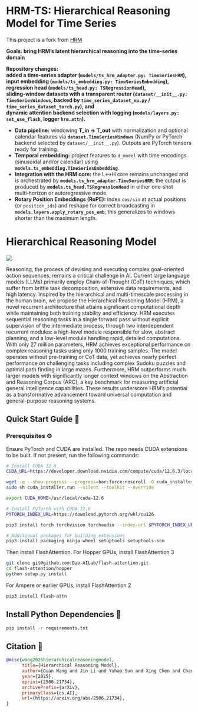 
# HRM-TS: Hierarchical Reasoning Model for Time Series

This project is a fork from [HRM](https://github.com/sapientinc/HRM)

**Goals: bring HRM’s latent hierarchical reasoning into the time‑series domain**

**Repository changes:  
added a time‑series adapter (`models/ts_hrm_adapter.py: TimeSeriesHRM`),  
input embedding (`models/ts_embedding.py: TimeSeriesEmbedding`),  
regression head (`models/ts_head.py: TSRegressionHead`),  
sliding‑window datasets with a transparent router (`dataset/__init__.py: TimeSeriesWindows`, backed by `time_series_dataset_np.py` / `time_series_dataset_torch.py`), and  
dynamic attention backend selection with logging (`models/layers.py: set_use_flash`, logger `hrm.attn`).**

* **Data pipeline:** windowing **T\_in → T\_out** with normalization and optional calendar features via **`dataset.TimeSeriesWindows`** (NumPy or PyTorch backend selected by `dataset/__init__.py`). Outputs are PyTorch tensors ready for training.
* **Temporal embedding:** project features to `d_model` with time encodings (sinusoidal and/or calendar) using **`models.ts_embedding.TimeSeriesEmbedding`**.
* **Integration with the HRM core:** the L↔H core remains unchanged and is orchestrated by **`models.ts_hrm_adapter.TimeSeriesHRM`**; the output is produced by **`models.ts_head.TSRegressionHead`** in either one‑shot multi‑horizon or autoregressive mode.
* **Rotary Position Embeddings (RoPE):** index `cos/sin` at actual positions (or `position_ids`) and reshape for correct broadcasting in **`models.layers.apply_rotary_pos_emb`**; this generalizes to windows shorter than the maximum length.



# Hierarchical Reasoning Model

![](./assets/hrm.png)

Reasoning, the process of devising and executing complex goal-oriented action sequences, remains a critical challenge in AI.
Current large language models (LLMs) primarily employ Chain-of-Thought (CoT) techniques, which suffer from brittle task decomposition, extensive data requirements, and high latency. Inspired by the hierarchical and multi-timescale processing in the human brain, we propose the Hierarchical Reasoning Model (HRM), a novel recurrent architecture that attains significant computational depth while maintaining both training stability and efficiency.
HRM executes sequential reasoning tasks in a single forward pass without explicit supervision of the intermediate process, through two interdependent recurrent modules: a high-level module responsible for slow, abstract planning, and a low-level module handling rapid, detailed computations. With only 27 million parameters, HRM achieves exceptional performance on complex reasoning tasks using only 1000 training samples. The model operates without pre-training or CoT data, yet achieves nearly perfect performance on challenging tasks including complex Sudoku puzzles and optimal path finding in large mazes.
Furthermore, HRM outperforms much larger models with significantly longer context windows on the Abstraction and Reasoning Corpus (ARC), a key benchmark for measuring artificial general intelligence capabilities.
These results underscore HRM’s potential as a transformative advancement toward universal computation and general-purpose reasoning systems.

## Quick Start Guide 🚀

### Prerequisites ⚙️

Ensure PyTorch and CUDA are installed. The repo needs CUDA extensions to be built. If not present, run the following commands:

```bash
# Install CUDA 12.6
CUDA_URL=https://developer.download.nvidia.com/compute/cuda/12.6.3/local_installers/cuda_12.6.3_560.35.05_linux.run

wget -q --show-progress --progress=bar:force:noscroll -O cuda_installer.run $CUDA_URL
sudo sh cuda_installer.run --silent --toolkit --override

export CUDA_HOME=/usr/local/cuda-12.6

# Install PyTorch with CUDA 12.6
PYTORCH_INDEX_URL=https://download.pytorch.org/whl/cu126

pip3 install torch torchvision torchaudio --index-url $PYTORCH_INDEX_URL

# Additional packages for building extensions
pip3 install packaging ninja wheel setuptools setuptools-scm
```

Then install FlashAttention. For Hopper GPUs, install FlashAttention 3

```bash
git clone git@github.com:Dao-AILab/flash-attention.git
cd flash-attention/hopper
python setup.py install
```

For Ampere or earlier GPUs, install FlashAttention 2

```bash
pip3 install flash-attn
```

## Install Python Dependencies 🐍

```bash
pip install -r requirements.txt
```


## Citation 📜

```bibtex
@misc{wang2025hierarchicalreasoningmodel,
      title={Hierarchical Reasoning Model}, 
      author={Guan Wang and Jin Li and Yuhao Sun and Xing Chen and Changling Liu and Yue Wu and Meng Lu and Sen Song and Yasin Abbasi Yadkori},
      year={2025},
      eprint={2506.21734},
      archivePrefix={arXiv},
      primaryClass={cs.AI},
      url={https://arxiv.org/abs/2506.21734}, 
}
```
